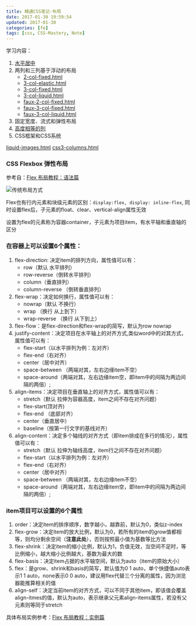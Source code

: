 ```yaml
---
title: 精通CSS笔记-布局
date: 2017-01-30 19:59:54
updated: 2017-01-30
categories: [fe]
tags: [css, CSS-Mastery, Note]
---
```


学习内容：
1. [水平居中](./centering-auto-margin.html)
2. 两列和三列基于浮动的布局
    - [2-col-fixed.html](./2-col-fixed.html)   
    - [3-col-elastic.html](./3-col-elastic.html) 
    - [3-col-fixed.html](./3-col-fixed.html)
    - [3-col-liquid.html](./3-col-liquid.html)
    - [faux-2-col-fixed.html](./faux-2-col-fixed.html)
    - [faux-3-col-fixed.html](./faux-3-col-fixed.html)
    - [faux-3-col-liquid.html](./faux-3-col-liquid.html)
3. 固定宽度、流式和弹性布局
4. [高度相等的列](./equal-height-columns.html)
5. CSS框架和CSS系统

[liquid-images.html](./liquid-images.html)
[css3-columns.html](./css3-columns.html)

### CSS Flexbox 弹性布局

参考自：[Flex 布局教程：语法篇](http://www.ruanyifeng.com/blog/2015/07/flex-grammar.html)

![传统布局方式](http://www.ruanyifeng.com/blogimg/asset/2015/bg2015071001.gif)

Flex也有行内元素和块级元素的区别：`display:flex, display: inline-flex`, 同时设置flex后，子元素的float、clear、vertical-align属性无效

设置为flex的元素称为容器container，子元素为项目item，有水平轴和垂直轴的区分

### 在容器上可以设置6个属性：
1. flex-direction: 决定item的排列方向，属性值可以有：
    - row（默认 水平排列） 
    - row-reverse（倒转水平排列） 
    - column（垂直排列） 
    - column-reverse （倒转垂直排列）
2. flex-wrap：决定如何换行，属性值可以有：
    - nowrap（默认 不换行） 
    - wrap （换行 从上到下） 
    - wrap-reverse （换行 从下到上）
3. flex-flow：是flex-direction和flex-wrap的简写，默认为row nowrap
4. justify-content：决定项目在水平轴上的对齐方式,类似word中的对其方式，属性值可以有：
    - flex-start（以水平排列为例：左对齐） 
    - flex-end（右对齐） 
    - center（居中对齐） 
    - space-between （两端对其，左右边缘item不空）
    - space-around（两端对其，左右边缘item空，即item中的间隔为两边间隔的两倍）;
5. align-items：决定项目在垂直轴上的对齐方式，属性值可以有： 
    - stretch（默认 拉伸为容器高度，item之间不存在对齐问题）
    - flex-start(顶对齐) 
    - flex-end （底部对齐）
    - center（垂直居中） 
    - baseline（按第一行文字的基线对齐）
6. align-content：决定多个轴线的对齐方式（即item排成在多行的情况），属性值可以有：
    - stretch（默认 拉伸为轴线高度，item行之间不存在对齐问题）
    - flex-start（以水平排列为例：左对齐）
    - flex-end（右对齐） 
    - center（居中对齐） 
    - space-between （两端对其，左右边缘item不空）
    - space-around（两端对其，左右边缘item空，即item中的间隔为两边间隔的两倍）;


### item项目可以设置的6个属性
1. order：决定item的排序顺序，数字越小，越靠前，默认为0，类似z-index
2. flex-grow：决定item的放大比例，默认为0，若所有的item的grow值都相等，则均分剩余空间（**注意此处**），否则按照最小值为基数等比方法
3. flex-shrink：决定item的缩小比例，默认为1，负值无效，当空间不足时，等比例缩小，越大缩小比例越大，基数为最大的数
4. flex-basis：决定item占据的水平轴空间，默认为auto（item的原始大小）
5. flex：是grow、shrink和basis的简写，默认值为0 1 auto，单个快捷值auto表示1 1 auto，none表示0 0 auto，建议用flex代替三个分离的属性，因为浏览器能推算相关的值
6. align-self：决定当前item的对齐方式，可以不同于其他item，即该值会覆盖align-itmes的值，默认为auto，表示继承父元素align-items属性，若没有父元素则等同于stretch

具体布局实例参考：[Flex 布局教程：实例篇](http://www.ruanyifeng.com/blog/2015/07/flex-examples.html)